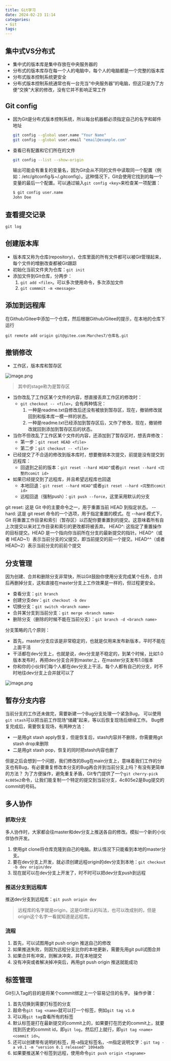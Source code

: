 ```yaml
---
title: Git学习
date: 2024-02-23 11:14 
categories:
- Git
tags:
---
```


<head>
  <meta name="referrer" content="no-referrer" />
</head>



## 集中式VS分布式

- 集中式的版本库是集中存放在中央服务器的
- 分布式的版本库存在每一个人的电脑中，每个人的电脑都是一个完整的版本库
- 分布式版本控制系统更安全
- 分布式版本控制系统通常也有一台充当“中央服务器”的电脑，但这只是为了方便“交换”大家的修改，没有它并不影响正常工作

## Git config

- 因为Git是分布式版本控制系统，所以每台机器都必须指定自己的名字和邮件地址

  ```bash
  git config --global user.name "Your Name"
  git config --global user.email "email@example.com"
  ```

- 查看已有配置和它们所在的文件

  ```bash
  git config --list --show-origin
  ```

  输出可能会有重复的变量名，因为Git会从不同的文件中读取同一个配置（例如：/etc/gitconfig与~/.gitconfig）。这种情况下，Git会使用它找到的每一个变量的最后一个配置。可以通过输入`git config <key>`来检查某一项配置：

  ```bash
  $ git config user.name
  John Doe
  ```



## 查看提交记录

```
git log
```

## 创建版本库

- 版本库又称为仓库(repository)，仓库里面的所有文件都可以被Git管理起来，每个文件的增删改查都被Git跟踪
- 初始化当前文件夹为仓库：`git init`
- 添加文件到Git仓库，分两步：
  1. `git add <file>`。可以多次使用命令，多次添加文件
  2. `git commmit -m <message>`

## 添加到远程库

在Github/Gitee中添加一个仓库，然后根据Github/Gitee的提示，在本地的仓库下运行

```shell
git remote add origin git@gitee.com:Marches7/仓库名.git
```

## 撤销修改

- 工作区，版本库和暂存区

![image.png](https://cdn.nlark.com/yuque/0/2024/png/35312186/1706514518606-00b9fca9-4c60-4e47-adc0-a01b510976ef.png#averageHue=%23ececec&clientId=ub7619b40-6c08-4&from=paste&height=255&id=u0b073c97&originHeight=447&originWidth=889&originalType=binary&ratio=1.75&rotation=0&showTitle=false&size=119123&status=done&style=none&taskId=ud973f9ac-ffeb-493d-9fa0-3cad8aacf0f&title=&width=508)

> 其中的stage称为是暂存区

- 当你改乱了工作区某个文件的内容，想直接丢弃工作区的修改时：
  - `git checkout -- <file>`，会有两种情况：
    1. 一种是readme.txt自修改后还没有被放到暂存区，现在，撤销修改就回到和版本库一模一样的状态。
    2. 一种是readme.txt已经添加到暂存区后，又作了修改，现在，撤销修改就回到添加到暂存区后的状态。
- 当你不但改乱了工作区某个文件的内容，还添加到了暂存区时，想丢弃修改：
  - 第一步：`git reset HEAD <file>`
  - 第二步：`git checkout -- <file>`
- 已经提交了不合适的修改到版本库时，想要撤销本次提交，前提是没有提交到远程库：
  - 回退到之前的版本：`git reset --hard HEAD^`或者`git reset --hard <完整的comit id>`
- 如果已经提交到了远程库，并且希望远程库也回退
  - 本地回退：`git reset --hard HEAD^`或者`git reset --hard <完整的comit id>`
  - 远程回退（强制push）：`git push --force`，这里采用默认的分支

git reset: 这是 Git 中的主要命令之一，用于重置当前 HEAD 到指定状态。
--hard: 这是 git reset 命令的一个选项，用于指定重置的模式。在 --hard 模式下，Git 将重置工作目录和索引（暂存区）以匹配你要重置到的提交。这意味着所有自上次提交以来对工作目录和索引的更改都将被丢弃。
HEAD^: 这指定了重置操作的目标提交。HEAD 是一个指向你当前所在分支的最新提交的指针。HEAD^（或者 HEAD~1）表示当前分支的父提交，即当前提交的前一个提交。HEAD^^（或者HEAD~2）表示当前分支的前前个提交

## 分支管理

因为创建、合并和删除分支非常快，所以Git鼓励你使用分支完成某个任务，合并后再删掉分支，这和直接在master分支上工作效果是一样的，但过程更安全。

- 查看分支：`git branch`
- 创建分支dev：`git checkout -b dev`
- 切换分支：`git switch <branch name>`
- 合并某分支到当前分支：`git merge <branch name>`
- 删除分支（删除的时候不能在当前分支）：`git branch -d <branch name>`

分支策略的几个原则：

- 首先，master分支应该是非常稳定的，也就是仅用来发布新版本，平时不能在上面干活
- 干活都在dev分支上，也就是说，dev分支是不稳定的，到某个时候，比如1.0版本发布时，再把dev分支合并到master上，在master分支发布1.0版本
- 你和你的小伙伴们每个人都在dev分支上干活，每个人都有自己的分支，时不时地往dev分支上合并就可以了

![image.png](https://cdn.nlark.com/yuque/0/2024/png/35312186/1706517597971-fed08c2c-03b2-43aa-88e9-d22ab1e743d7.png#averageHue=%23f7f5f4&clientId=ub7619b40-6c08-4&from=paste&height=147&id=ubedd3c26&originHeight=257&originWidth=997&originalType=binary&ratio=1.75&rotation=0&showTitle=false&size=72620&status=done&style=none&taskId=u4852a420-aea6-491c-ba1a-f50dddf2816&title=&width=569.7142857142857)

## 暂存分支内容

当前分支的工作还未做完，需要新建一个Bug分支处理一个紧急Bug， 可以使用`git stash`可以把当前工作现场“储藏”起来，等以后恢复现场后继续工作。
Bug修复完成后，需要恢复现场，有两种方法：

- 一是用git stash apply恢复，但是恢复后，stash内容并不删除，你需要用git stash drop来删除
- 二是用git stash pop，恢复的同时把stash内容也删了

但是之后会想到一个问题，我们修改的Bug在main分支上，意味着我们工作的分支也有Bug，有必要重复修改本分支的Bug再合并到当前分支上吗？有没有更简单的方法？
为了方便操作，避免重复矛盾，Git专门提供了一个`git cherry-pick 4c805e2`命令，让我们能复制一个特定的提交到当前分支，4c805e2是Bug提交的commit的号码。

## 多人协作

### 抓取分支

多人协作时，大家都会往master和dev分支上推送各自的修改。模拟一个新的小伙伴协作开发。

1. 使用git clone将仓库克隆到自己的电脑。默认情况下只能看到本地的master分支。
2. 要在dev分支上开发，就必须创建远程origin的dev分支到本地：`git checkout -b dev origin/dev`
3. 现在就可以在dev分支上开发了，时不时可以把dev分支push到远程

### 推送分支到远程库

推送dev分支到远程库：`git push origin dev`

> 远程库的名字就是origin，这是Git默认的叫法，也可以改成别的，但是origin这个名字一看就知道是远程库。

### 流程

1. 首先，可以试图用git push origin <branch-name>推送自己的修改
2. 如果推送失败，则因为远程分支比你的本地更新，需要先用git pull试图合并
3. 如果合并有冲突，则解决冲突，并在本地提交
4. 没有冲突或者解决掉冲突后，再用git push origin <branch-name>推送就能成功

## 标签管理

Git引入Tag的目的是将某个commit绑定上一个容易记住的名字。
操作步骤：

1. 首先切换到需要打标签的分支
2. 敲命令`git tag <name>`就可以打一个标签，例如`git tag v1.0`
3. 可以用`git tag`查看所有的标签
4. 默认标签是打在最新提交的commit上的，如果要打在历史的commit上，就要找到历史的commit id，即`git log`，然后打上就行，即`git tag <name> <commit id>`。
5. 还可以创建带有说明的标签，用-a指定标签名，-m指定说明文字：`git tag -a v0.1 -m "version 0.1 released" 1094adb`
6. 如果要推送某个标签到远程，使用命令`git push origin <tagname>`